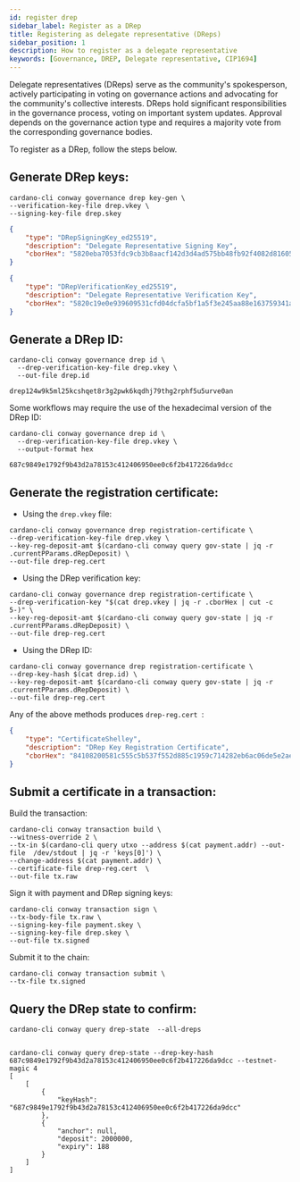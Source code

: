 ```yaml
---
id: register drep
sidebar_label: Register as a DRep
title: Registering as delegate representative (DReps)
sidebar_position: 1
description: How to register as a delegate representative
keywords: [Governance, DREP, Delegate representative, CIP1694]
---
```


Delegate representatives (DReps) serve as the community's spokesperson, actively participating in voting on governance actions and advocating for the community's collective interests. DReps hold significant responsibilities in the governance process, voting on important system updates. Approval depends on the governance action type and requires a majority vote from the corresponding governance bodies.

To register as a DRep, follow the steps below.

## Generate DRep keys: 

```shell
cardano-cli conway governance drep key-gen \
--verification-key-file drep.vkey \
--signing-key-file drep.skey
```

```json
{
    "type": "DRepSigningKey_ed25519",
    "description": "Delegate Representative Signing Key",
    "cborHex": "5820eba7053fdc9cb3b8aacf142d3d4ad575bb48fb92f4082d81605ac8e2ccfead5d"
}
```
```json
{
    "type": "DRepVerificationKey_ed25519",
    "description": "Delegate Representative Verification Key",
    "cborHex": "5820c19e0e939609531cfd04dcfa5bf1a5f3e245aa88e163759341aba296af34cc7e"
}
```

## Generate a DRep ID:

```shell
cardano-cli conway governance drep id \
  --drep-verification-key-file drep.vkey \
  --out-file drep.id
```
```shell
drep124w9k5ml25kcshqet8r3g2pwk6kqdhj79thg2rphf5u5urve0an
```

Some workflows may require the use of the hexadecimal version of the DRep ID:

```shell
cardano-cli conway governance drep id \
  --drep-verification-key-file drep.vkey \
  --output-format hex
```
```shell
687c9849e1792f9b43d2a78153c412406950ee0c6f2b417226da9dcc
```

## Generate the registration certificate:

* Using the `drep.vkey` file:

```shell
cardano-cli conway governance drep registration-certificate \
--drep-verification-key-file drep.vkey \
--key-reg-deposit-amt $(cardano-cli conway query gov-state | jq -r .currentPParams.dRepDeposit) \
--out-file drep-reg.cert 
```

* Using the DRep verification key:

```shell
cardano-cli conway governance drep registration-certificate \
--drep-verification-key "$(cat drep.vkey | jq -r .cborHex | cut -c 5-)" \
--key-reg-deposit-amt $(cardano-cli conway query gov-state | jq -r .currentPParams.dRepDeposit) \
--out-file drep-reg.cert 
````

* Using the DRep ID:

```shell
cardano-cli conway governance drep registration-certificate \
--drep-key-hash $(cat drep.id) \
--key-reg-deposit-amt $(cardano-cli conway query gov-state | jq -r .currentPParams.dRepDeposit) \
--out-file drep-reg.cert 
```

Any of the above methods produces `drep-reg.cert `:

```json
{
    "type": "CertificateShelley",
    "description": "DRep Key Registration Certificate",
    "cborHex": "84108200581c555c5b537f552d885c1959c714282eb6ac06de5e2aee850c374d394e00f6"
}
```

## Submit a certificate in a transaction:

Build the transaction:

```shell
cardano-cli conway transaction build \
--witness-override 2 \
--tx-in $(cardano-cli query utxo --address $(cat payment.addr) --out-file  /dev/stdout | jq -r 'keys[0]') \
--change-address $(cat payment.addr) \
--certificate-file drep-reg.cert  \
--out-file tx.raw
```

Sign it with payment and DRep signing keys:

```shell
cardano-cli conway transaction sign \
--tx-body-file tx.raw \
--signing-key-file payment.skey \
--signing-key-file drep.skey \
--out-file tx.signed
```

Submit it to the chain:

```shell
cardano-cli conway transaction submit \
--tx-file tx.signed
```

## Query the DRep state to confirm:

```shell
cardano-cli conway query drep-state  --all-dreps


cardano-cli conway query drep-state --drep-key-hash 687c9849e1792f9b43d2a78153c412406950ee0c6f2b417226da9dcc --testnet-magic 4
[
    [
        {
            "keyHash": "687c9849e1792f9b43d2a78153c412406950ee0c6f2b417226da9dcc"
        },
        {
            "anchor": null,
            "deposit": 2000000,
            "expiry": 188
        }
    ]
]
```


